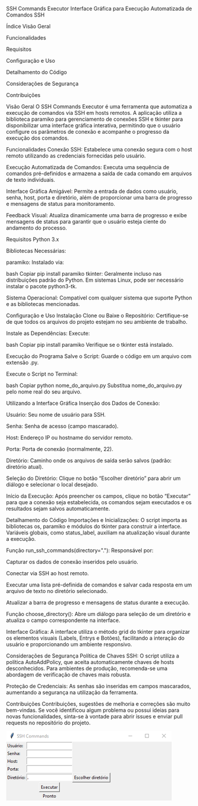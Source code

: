 SSH Commands Executor
Interface Gráfica para Execução Automatizada de Comandos SSH

Índice
Visão Geral

Funcionalidades

Requisitos

Configuração e Uso

Detalhamento do Código

Considerações de Segurança

Contribuições

Visão Geral
O SSH Commands Executor é uma ferramenta que automatiza a execução de comandos via SSH em hosts remotos. A aplicação utiliza a biblioteca paramiko para gerenciamento de conexões SSH e tkinter para disponibilizar uma interface gráfica interativa, permitindo que o usuário configure os parâmetros de conexão e acompanhe o progresso da execução dos comandos.

Funcionalidades
Conexão SSH:
Estabelece uma conexão segura com o host remoto utilizando as credenciais fornecidas pelo usuário.

Execução Automatizada de Comandos:
Executa uma sequência de comandos pré-definidos e armazena a saída de cada comando em arquivos de texto individuais.

Interface Gráfica Amigável:
Permite a entrada de dados como usuário, senha, host, porta e diretório, além de proporcionar uma barra de progresso e mensagens de status para monitoramento.

Feedback Visual:
Atualiza dinamicamente uma barra de progresso e exibe mensagens de status para garantir que o usuário esteja ciente do andamento do processo.

Requisitos
Python 3.x

Bibliotecas Necessárias:

paramiko:
Instalado via:

bash
Copiar
pip install paramiko
tkinter:
Geralmente incluso nas distribuições padrão do Python. Em sistemas Linux, pode ser necessário instalar o pacote python3-tk.

Sistema Operacional:
Compatível com qualquer sistema que suporte Python e as bibliotecas mencionadas.

Configuração e Uso
Instalação
Clone ou Baixe o Repositório:
Certifique-se de que todos os arquivos do projeto estejam no seu ambiente de trabalho.

Instale as Dependências:
Execute:

bash
Copiar
pip install paramiko
Verifique se o tkinter está instalado.

Execução do Programa
Salve o Script:
Guarde o código em um arquivo com extensão .py.

Execute o Script no Terminal:

bash
Copiar
python nome_do_arquivo.py
Substitua nome_do_arquivo.py pelo nome real do seu arquivo.

Utilizando a Interface Gráfica
Inserção dos Dados de Conexão:

Usuário: Seu nome de usuário para SSH.

Senha: Senha de acesso (campo mascarado).

Host: Endereço IP ou hostname do servidor remoto.

Porta: Porta de conexão (normalmente, 22).

Diretório: Caminho onde os arquivos de saída serão salvos (padrão: diretório atual).

Seleção do Diretório:
Clique no botão “Escolher diretório” para abrir um diálogo e selecionar o local desejado.

Início da Execução:
Após preencher os campos, clique no botão “Executar” para que a conexão seja estabelecida, os comandos sejam executados e os resultados sejam salvos automaticamente.

Detalhamento do Código
Importações e Inicializações:
O script importa as bibliotecas os, paramiko e módulos do tkinter para construir a interface. Variáveis globais, como status_label, auxiliam na atualização visual durante a execução.

Função run_ssh_commands(directory="."):
Responsável por:

Capturar os dados de conexão inseridos pelo usuário.

Conectar via SSH ao host remoto.

Executar uma lista pré-definida de comandos e salvar cada resposta em um arquivo de texto no diretório selecionado.

Atualizar a barra de progresso e mensagens de status durante a execução.

Função choose_directory():
Abre um diálogo para seleção de um diretório e atualiza o campo correspondente na interface.

Interface Gráfica:
A interface utiliza o método grid do tkinter para organizar os elementos visuais (Labels, Entrys e Botões), facilitando a interação do usuário e proporcionando um ambiente responsivo.

Considerações de Segurança
Política de Chaves SSH:
O script utiliza a política AutoAddPolicy, que aceita automaticamente chaves de hosts desconhecidos.
Para ambientes de produção, recomenda-se uma abordagem de verificação de chaves mais robusta.

Proteção de Credenciais:
As senhas são inseridas em campos mascarados, aumentando a segurança na utilização da ferramenta.

Contribuições
Contribuições, sugestões de melhoria e correções são muito bem-vindas. Se você identificou algum problema ou possui ideias para novas funcionalidades, sinta-se à vontade para abrir issues e enviar pull requests no repositório do projeto.


![Tela do Programa](https://github.com/heyleao/Fortinet-Backup/blob/main/Tela%20do%20programa.png
)

